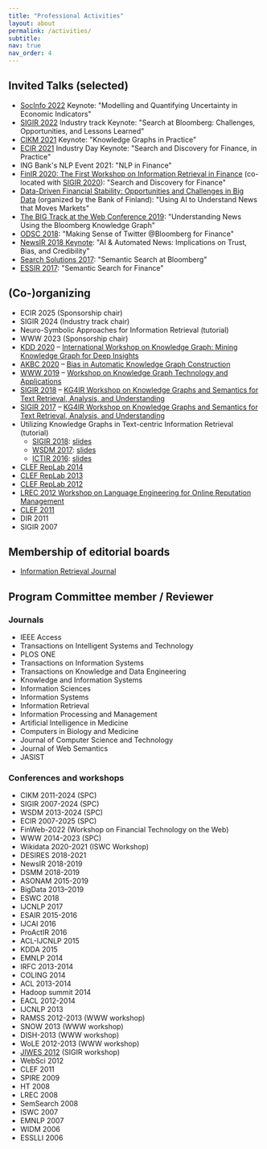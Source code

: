```yaml
---
title: "Professional Activities"
layout: about
permalink: /activities/
subtitle: 
nav: true
nav_order: 4
---
```


## Invited Talks (selected)

- [SocInfo 2022](https://www.dcs.gla.ac.uk/socinfo2022/) Keynote: "Modelling and Quantifying Uncertainty in Economic Indicators"
- [SIGIR 2022](https://sigir.org/sigir2022/) Industry track Keynote: "Search at Bloomberg: Challenges, Opportunities, and Lessons Learned"
- [CIKM 2021](https://www.cikm2021.org/programme/keynote-speakers) Keynote: "Knowledge Graphs in Practice"
- [ECIR 2021](https://www.ecir2021.eu/) Industry Day Keynote: "Search and Discovery for Finance, in Practice"
- ING Bank's NLP Event 2021: "NLP in Finance"
- [FinIR 2020: The First Workshop on Information Retrieval in Finance](https://finir2020.github.io/) (co-located with [SIGIR 2020](http://sigir.org/sigir2020/)): "Search and Discovery for Finance"
- [Data-Driven Financial Stability: Opportunities and Challenges in Big Data](https://www.suomenpankki.fi/en/financial-stability/events/Big-Data-2019/) (organized by the Bank of Finland): "Using AI to Understand News that Moves Markets"
- [The BIG Track at the Web Conference 2019](https://www2019.thewebconf.org/event-big): "Understanding News Using the Bloomberg Knowledge Graph"
- [ODSC 2018](https://odsc.com/london): "Making Sense of Twitter @Bloomberg for Finance"
- [NewsIR 2018 Keynote](https://research.signal-ai.com/newsir18/speakers/index.html): "AI & Automated News: Implications on Trust, Bias, and Credibility"
- [Search Solutions 2017](https://irsg.bcs.org/SearchSolutions/2017/sse2017.php): "Semantic Search at Bloomberg"
- [ESSIR 2017](https://eventum.upf.edu/8496/detail/11th-european-summer-school-in-information-retrieval-and40;essir-2017and41;.html): "Semantic Search for Finance"

## (Co-)organizing

- ECIR 2025 (Sponsorship chair)
- SIGIR 2024 (Industry track chair)
- Neuro-Symbolic Approaches for Information Retrieval (tutorial)
- WWW 2023 (Sponsorship chair)
- [KDD 2020](https://www.kdd.org/kdd2020/) – [International Workshop on Knowledge Graph: Mining Knowledge Graph for Deep Insights](https://suitclub.ischool.utexas.edu/IWKG_KDD2020/index.html)
- [AKBC 2020](https://www.akbc.ws/2020/) – [Bias in Automatic Knowledge Graph Construction](https://kg-bias.github.io/) 
- [WWW 2019](https://www2019.thewebconf.org/) – [Workshop on Knowledge Graph Technology and Applications](https://suitclub.ischool.utexas.edu/KGTA_WWW2019/index.html)
- [SIGIR 2018](http://sigir.org/sigir2018/) – [KG4IR Workshop on Knowledge Graphs and Semantics for Text Retrieval, Analysis, and Understanding](https://kg4ir.github.io/)
- [SIGIR 2017](http://sigir.org/sigir2017) – [KG4IR Workshop on Knowledge Graphs and Semantics for Text Retrieval, Analysis, and Understanding](https://kg4ir.github.io/previous/KG4IR-SIGIR17/)
- Utilizing Knowledge Graphs in Text-centric Information Retrieval (tutorial)
    - [SIGIR 2018](http://sigir.org/sigir2018): [slides](https://github.com/laura-dietz/tutorial-utilizing-kg/blob/master/sigir2018)
    - [WSDM 2017](http://www.wsdm-conference.org/2017/): [slides](https://github.com/laura-dietz/tutorial-utilizing-kg/blob/master/wsdm2017)
    - [ICTIR 2016](https://dl.acm.org/doi/proceedings/10.1145/2970398): [slides](https://github.com/laura-dietz/tutorial-kb4ir)
- [CLEF RepLab 2014](http://nlp.uned.es/replab2014/ "CLEF RepLab 2014")
- [CLEF RepLab 2013](http://nlp.uned.es/replab2013/ "RepLab 2013")
- [CLEF RepLab 2012](http://ceur-ws.org/Vol-1178/CLEF2012wn-RepLab-AmigoEt2012.pdf "RepLab 2012")
- [LREC 2012 Workshop on Language Engineering for Online Reputation Management](http://edgar.meij.pro/lrec-2012-workshop-language-engineering-online-reputation-management/ "LREC 2012 Workshop on Language Engineering for Online Reputation Management")
- [CLEF 2011](http://clef2011.clef-initiative.eu/ "CLEF 2011")
- DIR 2011
- SIGIR 2007

## Membership of editorial boards

- [Information Retrieval Journal](http://www.springer.com/computer/database+management+%26+information+retrieval/journal/10791?detailsPage=editorialBoard "Information Retrieval Journal editorial board")

## Program Committee member / Reviewer

### Journals

- IEEE Access
- Transactions on Intelligent Systems and Technology
- PLOS ONE
- Transactions on Information Systems
- Transactions on Knowledge and Data Engineering
- Knowledge and Information Systems
- Information Sciences
- Information Systems
- Information Retrieval
- Information Processing and Management
- Artificial Intelligence in Medicine
- Computers in Biology and Medicine
- Journal of Computer Science and Technology
- Journal of Web Semantics
- JASIST

### Conferences and workshops

- CIKM 2011-2024 (SPC)
- SIGIR 2007-2024 (SPC)
- WSDM 2013-2024 (SPC)
- ECIR 2007-2025 (SPC)
- FinWeb-2022 (Workshop on Financial Technology on the Web)
- WWW 2014-2023 (SPC)
- Wikidata 2020-2021 (ISWC Workshop)
- DESIRES 2018-2021
- NewsIR 2018-2019
- DSMM 2018-2019
- ASONAM 2015-2019
- BigData 2013–2019
- ESWC 2018
- IJCNLP 2017
- ESAIR 2015-2016
- IJCAI 2016
- ProActIR 2016
- ACL-IJCNLP 2015
- KDDA 2015
- EMNLP 2014
- IRFC 2013-2014
- COLING 2014
- ACL 2013-2014
- Hadoop summit 2014
- EACL 2012-2014
- IJCNLP 2013
- RAMSS 2012-2013 (WWW workshop)
- SNOW 2013 (WWW workshop)
- DISH-2013 (WWW workshop)
- WoLE 2012-2013 (WWW workshop)
- [JIWES 2012](http://km.aifb.kit.edu/ws/jiwes2012/ "JIWES2012") (SIGIR workshop)
- WebSci 2012
- CLEF 2011
- SPIRE 2009
- HT 2008
- LREC 2008
- SemSearch 2008
- ISWC 2007
- EMNLP 2007
- WIDM 2006
- ESSLLI 2006
